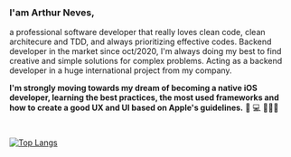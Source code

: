 ### I'am Arthur Neves,

a professional software developer that really loves clean code, clean architecure and TDD, and always prioritizing effective codes.
Backend developer in the market since oct/2020, I'm always doing my best to find creative and simple solutions for complex problems.
Acting as a backend developer in a huge international project from my company.


**I'm strongly moving towards my dream of becoming a native iOS developer, learning the best practices, the most used frameworks and how to create a good UX and UI based on Apple's guidelines.**
📱 💻 👨🏻‍💻
#
[![Top Langs](https://github-readme-stats.vercel.app/api/top-langs/?username=arthurnvs&layout=compact)](https://github.com/anuraghazra/github-readme-stats) 
